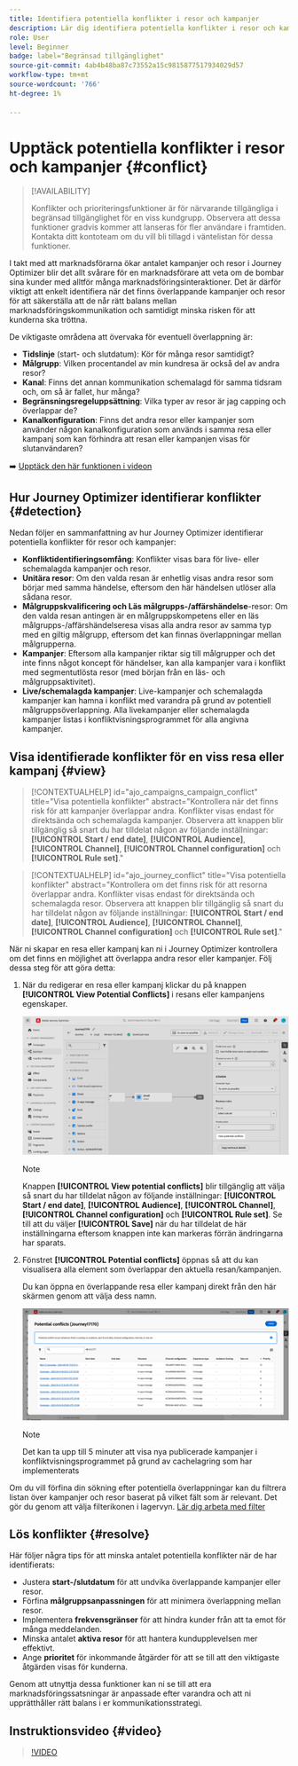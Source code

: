 ```yaml
---
title: Identifiera potentiella konflikter i resor och kampanjer
description: Lär dig identifiera potentiella konflikter i resor och kampanjer.
role: User
level: Beginner
badge: label="Begränsad tillgänglighet"
source-git-commit: 4ab4b48ba87c73552a15c9815877517934029d57
workflow-type: tm+mt
source-wordcount: '766'
ht-degree: 1%

---
```



# Upptäck potentiella konflikter i resor och kampanjer {#conflict}

>[!AVAILABILITY]
>
>Konflikter och prioriteringsfunktioner är för närvarande tillgängliga i begränsad tillgänglighet för en viss kundgrupp. Observera att dessa funktioner gradvis kommer att lanseras för fler användare i framtiden. Kontakta ditt kontoteam om du vill bli tillagd i väntelistan för dessa funktioner.

I takt med att marknadsförarna ökar antalet kampanjer och resor i Journey Optimizer blir det allt svårare för en marknadsförare att veta om de bombar sina kunder med alltför många marknadsföringsinteraktioner. Det är därför viktigt att enkelt identifiera när det finns överlappande kampanjer och resor för att säkerställa att de når rätt balans mellan marknadsföringskommunikation och samtidigt minska risken för att kunderna ska tröttna.

De viktigaste områdena att övervaka för eventuell överlappning är:

* **Tidslinje** (start- och slutdatum): Kör för många resor samtidigt?
* **Målgrupp**: Vilken procentandel av min kundresa är också del av andra resor?
* **Kanal**: Finns det annan kommunikation schemalagd för samma tidsram och, om så är fallet, hur många?
* **Begränsningsregeluppsättning**: Vilka typer av resor är jag capping och överlappar de?
* **Kanalkonfiguration**: Finns det andra resor eller kampanjer som använder någon kanalkonfiguration som används i samma resa eller kampanj som kan förhindra att resan eller kampanjen visas för slutanvändaren?

➡️ [Upptäck den här funktionen i videon](#video)

## Hur Journey Optimizer identifierar konflikter {#detection}

Nedan följer en sammanfattning av hur Journey Optimizer identifierar potentiella konflikter för resor och kampanjer:

* **Konfliktidentifieringsomfång**: Konflikter visas bara för live- eller schemalagda kampanjer och resor.
* **Unitära resor**: Om den valda resan är enhetlig visas andra resor som börjar med samma händelse, eftersom den här händelsen utlöser alla sådana resor.
* **Målgruppskvalificering och Läs målgrupps-/affärshändelse**-resor: Om den valda resan antingen är en målgruppskompetens eller en läs målgrupps-/affärshändelseresa visas alla andra resor av samma typ med en giltig målgrupp, eftersom det kan finnas överlappningar mellan målgrupperna.
* **Kampanjer**: Eftersom alla kampanjer riktar sig till målgrupper och det inte finns något koncept för händelser, kan alla kampanjer vara i konflikt med segmentutlösta resor (med början från en läs- och målgruppsaktivitet).
* **Live/schemalagda kampanjer**: Live-kampanjer och schemalagda kampanjer kan hamna i konflikt med varandra på grund av potentiell målgruppsöverlappning. Alla livekampanjer eller schemalagda kampanjer listas i konfliktvisningsprogrammet för alla angivna kampanjer.

## Visa identifierade konflikter för en viss resa eller kampanj {#view}

>[!CONTEXTUALHELP]
>id="ajo_campaigns_campaign_conflict"
>title="Visa potentiella konflikter"
>abstract="Kontrollera när det finns risk för att kampanjer överlappar andra. Konflikter visas endast för direktsända och schemalagda kampanjer. Observera att knappen blir tillgänglig så snart du har tilldelat någon av följande inställningar: **[!UICONTROL Start / end date]**, **[!UICONTROL Audience]**, **[!UICONTROL Channel]**, **[!UICONTROL Channel configuration]** och **[!UICONTROL Rule set]**."

>[!CONTEXTUALHELP]
>id="ajo_journey_conflict"
>title="Visa potentiella konflikter"
>abstract="Kontrollera om det finns risk för att resorna överlappar andra. Konflikter visas endast för direktsända och schemalagda resor. Observera att knappen blir tillgänglig så snart du har tilldelat någon av följande inställningar: **[!UICONTROL Start / end date]**, **[!UICONTROL Audience]**, **[!UICONTROL Channel]**, **[!UICONTROL Channel configuration]** och **[!UICONTROL Rule set]**."

När ni skapar en resa eller kampanj kan ni i Journey Optimizer kontrollera om det finns en möjlighet att överlappa andra resor eller kampanjer. Följ dessa steg för att göra detta:

1. När du redigerar en resa eller kampanj klickar du på knappen **[!UICONTROL View Potential Conflicts]** i resans eller kampanjens egenskaper.

   ![](assets/view-conflicts.png)

   >[!NOTE]
   >
   >Knappen **[!UICONTROL View potential conflicts]** blir tillgänglig att välja så snart du har tilldelat någon av följande inställningar: **[!UICONTROL Start / end date]**, **[!UICONTROL Audience]**, **[!UICONTROL Channel]**, **[!UICONTROL Channel configuration]** och **[!UICONTROL Rule set]**. Se till att du väljer **[!UICONTROL Save]** när du har tilldelat de här inställningarna eftersom knappen inte kan markeras förrän ändringarna har sparats.

1. Fönstret **[!UICONTROL Potential conflicts]** öppnas så att du kan visualisera alla element som överlappar den aktuella resan/kampanjen.

   Du kan öppna en överlappande resa eller kampanj direkt från den här skärmen genom att välja dess namn.

   ![](assets/potential-conflicts.png)

   >[!NOTE]
   >
   >Det kan ta upp till 5 minuter att visa nya publicerade kampanjer i konfliktvisningsprogrammet på grund av cachelagring som har implementerats

Om du vill förfina din sökning efter potentiella överlappningar kan du filtrera listan över kampanjer och resor baserat på vilket fält som är relevant. Det gör du genom att välja filterikonen i lagervyn. [Lär dig arbeta med filter](../start/search-filter-categorize.md#filter-lists)

## Lös konflikter {#resolve}

Här följer några tips för att minska antalet potentiella konflikter när de har identifierats:

* Justera **start-/slutdatum** för att undvika överlappande kampanjer eller resor.
* Förfina **målgruppsanpassningen** för att minimera överlappning mellan resor.
* Implementera **frekvensgränser** för att hindra kunder från att ta emot för många meddelanden.
* Minska antalet **aktiva resor** för att hantera kundupplevelsen mer effektivt.
* Ange **prioritet** för inkommande åtgärder för att se till att den viktigaste åtgärden visas för kunderna.

Genom att utnyttja dessa funktioner kan ni se till att era marknadsföringssatsningar är anpassade efter varandra och att ni upprätthåller rätt balans i er kommunikationsstrategi.

## Instruktionsvideo {#video}

>[!VIDEO](https://video.tv.adobe.com/v/3435528?quality=12)
